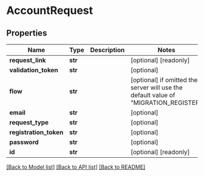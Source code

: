 # AccountRequest

## Properties
Name | Type | Description | Notes
------------ | ------------- | ------------- | -------------
**request_link** | **str** |  | [optional] [readonly] 
**validation_token** | **str** |  | [optional] 
**flow** | **str** |  | [optional]  if omitted the server will use the default value of "MIGRATION_REGISTER"
**email** | **str** |  | [optional] 
**request_type** | **str** |  | [optional] 
**registration_token** | **str** |  | [optional] 
**password** | **str** |  | [optional] 
**id** | **str** |  | [optional] [readonly] 

[[Back to Model list]](../README.md#documentation-for-models) [[Back to API list]](../README.md#documentation-for-api-endpoints) [[Back to README]](../README.md)


